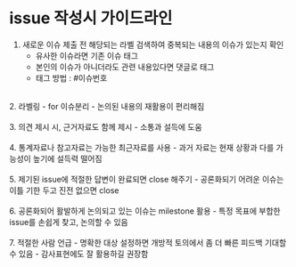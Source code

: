 # issue 작성시 가이드라인

1. 새로운 이슈 제출 전 해당되는 라벨 검색하여 중복되는 내용의 이슈가 있는지 확인
	- 유사한 이슈라면 기존 이슈 태그
	- 본인의 이슈가 아니더라도 관련 내용있다면 댓글로 태그
	- 태그 방법 : #이슈번호  
<br>
2. 라벨링
 	- for 이슈분리
 	- 논의된 내용의 재활용이 편리해짐  
<br></br>
3. 의견 제시 시, 근거자료도 함께 제시
	- 소통과 설득에 도움  
<br></br>
4. 통계자료나 참고자료는 가능한 최근자료를 사용 
	- 과거 자료는 현재 상황과 다를 가능성이 높기에 설득력 떨어짐  
<br></br>
5. 제기된 issue에 적절한 답변이 완료되면 close 해주기
	- 공론화되기 어려운 이슈는 이틀 기한 두고 진전 없으면 close  
<br></br>
6. 공론화되어 활발하게 논의되고 있는 이슈는 milestone 활용
	- 특정 목표에 부합한 issue를 손쉽게 찾고, 논의할 수 있음  
<br></br>
7. 적절한 사람 언급
	- 명확한 대상 설정하면 개방적 토의에서 좀 더 빠른 피드백 기대할 수 있음
	- 감사표현에도 잘 활용하길 권장함
